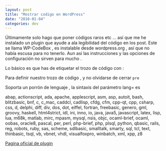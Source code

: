 ```yaml
---
layout: post
title: "Mostrar codigo en WordPress"
date: "2010-01-04"
categories: dev
---
```


Últimamente solo hago que poner códigos raros etc ... así que me he instalado un plugin que ayude a ala legibilidad del código en los post. Este se llama WP-CodeBox , es instalable desde wordpress.org , así que no había escusa para no tenerlo. Aun así las instrucciones y las opciones de configuración no sirven para mucho .

Lo básico es que has de etiquetar el trozo de código con :

Para definir nuestro trozo de código , y no olvidarse de cerrar `pre`

Soporta un porrón de lenguaje , la sintaxis del parámetro lang= es

abap, actionscript, ada, apache, applescript, asm, asp, autoit, bash, blitzbasic, bnf, c, c\_mac, caddcl, cadlisp, cfdg, cfm, cpp-qt, cpp, csharp, css, d, delphi, diff, div, dos, dot, eiffel, fortran, freebasic, genero, gml, groovy, haskell, html4strict, idl, ini, inno, io, java, java5, javascript, latex, lisp, lua, m68k, matlab, mirc, mpasm, mysql, nsis, objc, ocaml-brief, ocaml, oobas, oracle8, pascal, per, perl, php-brief, php, plsql, python, qbasic, rails, reg, robots, ruby, sas, scheme, sdlbasic, smalltalk, smarty, sql, tcl, text, thinbasic, tsql, vb, vbnet, vhdl, visualfoxpro, winbatch, xml, xpp, z8

[Pagina oficial de plugin](https://www.ericbess.com/ericblog/2008/03/03/wp-codebox/)
